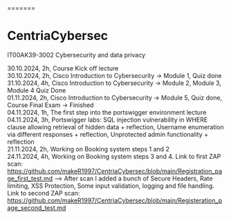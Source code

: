 =======
# CentriaCybersec
IT00AK39-3002 Cybersecurity and data privacy

30.10.2024, 2h, Course Kick off lecture  
30.10.2024, 2h, Cisco Introduction to Cybersecurity → Module 1, Quiz done  
31.10.2024, 4h, Cisco Introduction to Cybersecurity → Module 2, Module 3, Module 4 Quiz Done  
01.11.2024, 2h, Cisco Introduction to Cybersecurity → Module 5, Quiz done, Course Final Exam -> Finished  
04.11.2024, 1h, The first step into the portswigger environment lecture  
04.11.2024, 3h, Portswigger labs: SQL injection vulnerability in WHERE clause allowing retrieval of hidden data + reflection, Username enumeration via different responses + reflection, Unprotected admin functionality + reflection    
21.11.2024, 2h, Working on Booking system steps 1 and 2    
24.11.2024, 4h, Working on Booking system steps 3 and 4. Link to first ZAP scan: https://github.com/makeR1997/CentriaCybersec/blob/main/Registration_page_first_test.md --> After scan I added a bunch of Secure Headers, Rate limiting, XSS Protection, Some input validation, logging and file handling. Link to second ZAP scan: https://github.com/makeR1997/CentriaCybersec/blob/main/Registeration_page_second_test.md
